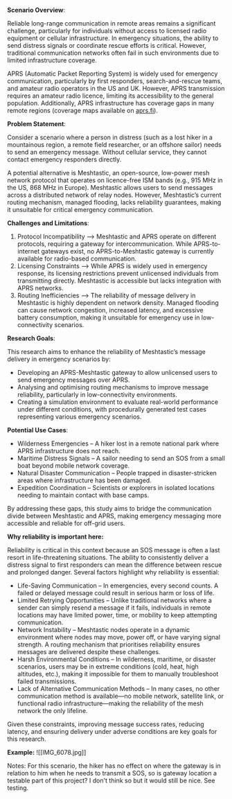 **Scenario Overview**:

Reliable long-range communication in remote areas remains a significant challenge, particularly for individuals without access to licensed radio equipment or cellular infrastructure. In emergency situations, the ability to send distress signals or coordinate rescue efforts is critical. However, traditional communication networks often fail in such environments due to limited infrastructure coverage.

APRS (Automatic Packet Reporting System) is widely used for emergency communication, particularly by first responders, search-and-rescue teams, and amateur radio operators in the US and UK. However, APRS transmission requires an amateur radio licence, limiting its accessibility to the general population. Additionally, APRS infrastructure has coverage gaps in many remote regions (coverage maps available on [aprs.fi](https://aprs.fi/)).

**Problem Statement**:

Consider a scenario where a person in distress (such as a lost hiker in a mountainous region, a remote field researcher, or an offshore sailor) needs to send an emergency message. Without cellular service, they cannot contact emergency responders directly.

A potential alternative is Meshtastic, an open-source, low-power mesh network protocol that operates on licence-free ISM bands (e.g., 915 MHz in the US, 868 MHz in Europe). Meshtastic allows users to send messages across a distributed network of relay nodes. However, Meshtastic’s current routing mechanism, managed flooding, lacks reliability guarantees, making it unsuitable for critical emergency communication.

**Challenges and Limitations**:

1. Protocol Incompatibility –> Meshtastic and APRS operate on different protocols, requiring a gateway for intercommunication. While APRS-to-internet gateways exist, no APRS-to-Meshtastic gateway is currently available for radio-based communication.
2. Licensing Constraints –> While APRS is widely used in emergency response, its licensing restrictions prevent unlicensed individuals from transmitting directly. Meshtastic is accessible but lacks integration with APRS networks.
3. Routing Inefficiencies –> The reliability of message delivery in Meshtastic is highly dependent on network density. Managed flooding can cause network congestion, increased latency, and excessive battery consumption, making it unsuitable for emergency use in low-connectivity scenarios.

**Research Goals**:

This research aims to enhance the reliability of Meshtastic’s message delivery in emergency scenarios by:

- Developing an APRS-Meshtastic gateway to allow unlicensed users to send emergency messages over APRS.
- Analysing and optimising routing mechanisms to improve message reliability, particularly in low-connectivity environments.
- Creating a simulation environment to evaluate real-world performance under different conditions, with procedurally generated test cases representing various emergency scenarios.

**Potential Use Cases**:

- Wilderness Emergencies – A hiker lost in a remote national park where APRS infrastructure does not reach.
- Maritime Distress Signals – A sailor needing to send an SOS from a small boat beyond mobile network coverage.
- Natural Disaster Communication – People trapped in disaster-stricken areas where infrastructure has been damaged.
- Expedition Coordination – Scientists or explorers in isolated locations needing to maintain contact with base camps.

By addressing these gaps, this study aims to bridge the communication divide between Meshtastic and APRS, making emergency messaging more accessible and reliable for off-grid users.

**Why reliability is important here:**

Reliability is critical in this context because an SOS message is often a last resort in life-threatening situations. The ability to consistently deliver a distress signal to first responders can mean the difference between rescue and prolonged danger. Several factors highlight why reliability is essential:

- Life-Saving Communication – In emergencies, every second counts. A failed or delayed message could result in serious harm or loss of life.
- Limited Retrying Opportunities – Unlike traditional networks where a sender can simply resend a message if it fails, individuals in remote locations may have limited power, time, or mobility to keep attempting communication.
- Network Instability – Meshtastic nodes operate in a dynamic environment where nodes may move, power off, or have varying signal strength. A routing mechanism that prioritises reliability ensures messages are delivered despite these challenges.
- Harsh Environmental Conditions – In wilderness, maritime, or disaster scenarios, users may be in extreme conditions (cold, heat, high altitudes, etc.), making it impossible for them to manually troubleshoot failed transmissions.
- Lack of Alternative Communication Methods – In many cases, no other communication method is available—no mobile network, satellite link, or functional radio infrastructure—making the reliability of the mesh network the only lifeline.

Given these constraints, improving message success rates, reducing latency, and ensuring delivery under adverse conditions are key goals for this research.

**Example:**
![[IMG_6078.jpg]]

Notes:
For this scenario, the hiker has no effect on where the gateway is in relation to him when he needs to transmit a SOS, so is gateway location a testable part of this project? I don't think so but it would still be nice. 
See testing. 